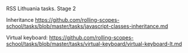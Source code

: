 RSS Lithuania tasks. Stage 2

Inheritance https://github.com/rolling-scopes-school/tasks/blob/master/tasks/javascript-classes-inheritance.md

Virtual keyboard: https://github.com/rolling-scopes-school/tasks/blob/master/tasks/virtual-keyboard/virtual-keyboard-lt.md
